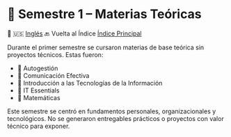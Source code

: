 # 📘 Semestre 1 – Materias Teóricas

🔄 🇺🇸 [Inglés](README.md)
🔙 Vuelta al Índice [Índice Principal](../README.es.md)

Durante el primer semestre se cursaron materias de base teórica sin proyectos técnicos. Estas fueron:

- 🧠 Autogestión
- 🧠 Comunicación Efectiva
- 🧠 Introducción a las Tecnologías de la Información
- 🧠 IT Essentials
- 🧠 Matemáticas

Este semestre se centró en fundamentos personales, organizacionales y tecnológicos. No se generaron entregables prácticos o proyectos con valor técnico para exponer.

